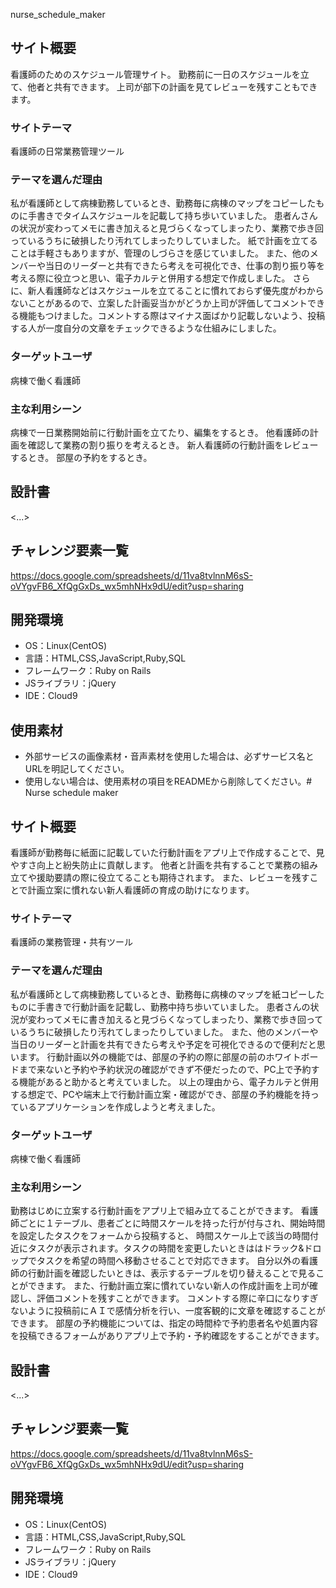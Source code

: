 nurse_schedule_maker

## サイト概要
看護師のためのスケジュール管理サイト。
勤務前に一日のスケジュールを立て、他者と共有できます。
上司が部下の計画を見てレビューを残すこともできます。

### サイトテーマ
看護師の日常業務管理ツール

### テーマを選んだ理由
私が看護師として病棟勤務しているとき、勤務毎に病棟のマップをコピーしたものに手書きでタイムスケジュールを記載して持ち歩いていました。
患者んさんの状況が変わってメモに書き加えると見づらくなってしまったり、業務で歩き回っているうちに破損したり汚れてしまったりしていました。
紙で計画を立てることは手軽さもありますが、管理のしづらさを感じていました。
また、他のメンバーや当日のリーダーと共有できたら考えを可視化でき、仕事の割り振り等を考える際に役立つと思い、電子カルテと併用する想定で作成しました。
さらに、新人看護師などはスケジュールを立てることに慣れておらず優先度がわからないことがあるので、立案した計画妥当かがどうか上司が評価してコメントできる機能もつけました。コメントする際はマイナス面ばかり記載しないよう、投稿する人が一度自分の文章をチェックできるような仕組みにしました。
### ターゲットユーザ
病棟で働く看護師

### 主な利用シーン
病棟で一日業務開始前に行動計画を立てたり、編集をするとき。
他看護師の計画を確認して業務の割り振りを考えるとき。
新人看護師の行動計画をレビューするとき。
部屋の予約をするとき。


## 設計書
<...>

## チャレンジ要素一覧
https://docs.google.com/spreadsheets/d/11va8tvlnnM6sS-oVYgvFB6_XfQgGxDs_wx5mhNHx9dU/edit?usp=sharing

## 開発環境
- OS：Linux(CentOS)
- 言語：HTML,CSS,JavaScript,Ruby,SQL
- フレームワーク：Ruby on Rails
- JSライブラリ：jQuery
- IDE：Cloud9

## 使用素材
- 外部サービスの画像素材・音声素材を使用した場合は、必ずサービス名とURLを明記してください。
- 使用しない場合は、使用素材の項目をREADMEから削除してください。# Nurse schedule maker

## サイト概要
看護師が勤務毎に紙面に記載していた行動計画をアプリ上で作成することで、見やすさ向上と紛失防止に貢献します。
他者と計画を共有することで業務の組み立てや援助要請の際に役立てることも期待されます。
また、レビューを残すことで計画立案に慣れない新人看護師の育成の助けになります。

### サイトテーマ
看護師の業務管理・共有ツール

### テーマを選んだ理由
私が看護師として病棟勤務しているとき、勤務毎に病棟のマップを紙コピーしたものに手書きで行動計画を記載し、勤務中持ち歩いていました。
患者さんの状況が変わってメモに書き加えると見づらくなってしまったり、業務で歩き回っているうちに破損したり汚れてしまったりしていました。
また、他のメンバーや当日のリーダーと計画を共有できたら考えや予定を可視化できるので便利だと思います。
行動計画以外の機能では、部屋の予約の際に部屋の前のホワイトボードまで来ないと予約や予約状況の確認ができず不便だったので、PC上で予約する機能があると助かると考えていました。
以上の理由から、電子カルテと併用する想定で、PCや端末上で行動計画立案・確認ができ、部屋の予約機能を持っているアプリケーションを作成しようと考えました。

### ターゲットユーザ
病棟で働く看護師

### 主な利用シーン
勤務はじめに立案する行動計画をアプリ上で組み立てることができます。
看護師ごとに１テーブル、患者ごとに時間スケールを持った行が付与され、開始時間を設定したタスクをフォームから投稿すると、
時間スケール上で該当の時間付近にタスクが表示されます。タスクの時間を変更したいときははドラック&ドロップでタスクを希望の時間へ移動させることで対応できます。
自分以外の看護師の行動計画を確認したいときは、表示するテーブルを切り替えることで見ることができます。
また、行動計画立案に慣れていない新人の作成計画を上司が確認し、評価コメントを残すことができます。
コメントする際に辛口になりすぎないように投稿前にＡＩで感情分析を行い、一度客観的に文章を確認することができます。
部屋の予約機能については、指定の時間枠で予約患者名や処置内容を投稿できるフォームがありアプリ上で予約・予約確認をすることができます。


## 設計書
<...>

## チャレンジ要素一覧
https://docs.google.com/spreadsheets/d/11va8tvlnnM6sS-oVYgvFB6_XfQgGxDs_wx5mhNHx9dU/edit?usp=sharing

## 開発環境
- OS：Linux(CentOS)
- 言語：HTML,CSS,JavaScript,Ruby,SQL
- フレームワーク：Ruby on Rails
- JSライブラリ：jQuery
- IDE：Cloud9
